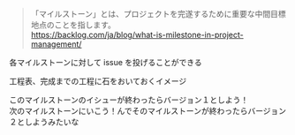 > 「マイルストーン」とは、プロジェクトを完遂するために重要な中間目標地点のことを指します。  
> https://backlog.com/ja/blog/what-is-milestone-in-project-management/

各マイルストーンに対して issue を投げることができる

工程表、完成までの工程に石をおいておくイメージ

このマイルストーンのイシューが終わったらバージョン１としよう！  
次のマイルストーンにいこう！んでそのマイルストーンが終わったらバージョン２としようみたいな
